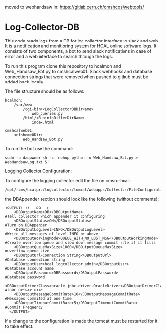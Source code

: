 moved to webhandsaw in: https://gitlab.cern.ch/cmshcos/webtools/


# Log-Collector-DB
This code reads logs from a DB for log collector interface to slack and web. It is a notification and monitioring system for HCAL online software logs. It consists of two components, a bot to send slack notifications in case of error and a web interface to search through the logs.

To run this program clone this repository to hcalmon and Web_Handsaw_Bot.py to cmshcalweb01. Slack webhooks and database connection strings that were removed when pushed to github must be added back locally.

The file structure should be as follows:
```
hcalmon:
    /var/www
        /cgi-bin/<LogCollectorDBDirName>
            web_queries.py
        /html/<RuninfoDifferDirName>
            index.html

cmshcalweb01:
    <nfshome0Dir>
        Web_Handsaw_Bot.py
```

To run the bot use the command:

```
sudo -u daqowner sh -c 'nohup python -u Web_Handsaw_Bot.py > WebHandsawLog.txt &'
```

Logging Collector Configuration:

To configure the logging collector edit the file on cmsrc-hcal: 
```
/opt/rcms/hcalpro/logcollector/tomcat/webapps/Collector/FileConfiguration/CollectorConfiguration.xml
```

the DBAppender section should look like the following (without comments):

```
<OUTPUT> <!-- DB -->
    <DBOutputName>DB</DBOutputName>                                               #Tell collector which appender it configuring           
    <DBOutputStatus>ON</DBOutputStatus>                                           #Turn on DBAppender
    <DBOutputLogLevel>INFO</DBOutputLogLevel>                                     #Write all messages of level INFO or above
    <DBOutputWorkingMode>QUEUE_WITH_NO_LOST_MSG</DBOutputWorkingMode>             #Create overflow queue and slow down message commit rate if it fills
    <DBOutputQueueMaxSize>1000</DBOutputQueueMaxSize>                             #Overflow queue size
    <DBOutputUrl>Connection String</DBOutputUrl>                                  #Database connection string
    <DBOutputUser>hcal_logcollector_admin</DBOutputUser>                          #Database account name
    <DBOutputPassword>DBPassword</DBOutputPassword>                               #Database password
    <DBOutputDriverClass>oracle.jdbc.driver.OracleDriver</DBOutputDriverClass>    #JDBC Driver used
    <DBOutputMessageCommitRate>10</DBOutputMessageCommitRate>                     #Messages commited at one time
    <DBOutputTimeoutCommitRate>5</DBOutputTimeoutCommitRate>                      #Commit Frequency
  </OUTPUT>
```

If a change to the configuration is made the tomcat must be restarted for it to take effect.

